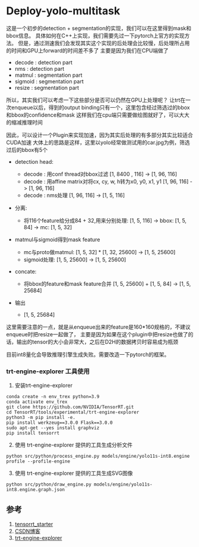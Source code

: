 Deploy-yolo-multitask
===
这是一个初步的detection + segmentation的实现，我们可以在这里得到mask和bbox信息。
具体如何在C++上实现，我们需要先过一下pytorch上官方的实现方法。
但是，通过测速我们会发现其实这个实现的后处理会比较慢，后处理所占用的时间和GPU上forward的时间差不多了
主要是因为我们在CPU端做了

 - decode   : detection part
 - nms      : detection part
 - matmul   : segmentation part
 - sigmoid  : segmentation part
 - resize   : segmentation part

所以，其实我们可以考虑一下这些部分是否可以仍然在GPU上处理呢？
让trt在一次enqueue以后，得到的output binding只有一个，这里包含经过筛选过的bbox和bbox的confidence和mask
这样我们在cpu端只需要做绘图就好了，可以大大的缩减推理时间

因此，可以设计一个Plugin来实现加速，因为其实后处理的有多部分其实比较适合CUDA加速
大体上的思路是这样，这里以yolo经常做测试用的car.jpg为例，筛选过后的bbox有5个

- detection head:
    - decode  : 用conf thread对bbox过滤                           [1, 8400 , 116] -> [1, 96, 116]
    - decode  : 用affine matrix对将cx, cy, w, h转为x0, y0, x1, y1 [1, 96, 116]    -> [1, 96, 116]
    - decode  : nms处理                                           [1, 96, 116]    -> [1, 5, 116]

- 分离:
    - 将116个feature给分成84 + 32,用来分别处理:                   [1, 5, 116]     -> bbox: [1, 5, 84]
                                                                                -> mc:   [1, 5, 32]

- matmul与sigmoid得到mask feature
    - mc与proto做matmul:                                          [1, 5, 32] * [1, 32, 25600] -> [1, 5, 25600]
    - sigmoid处理:                                                [1, 5, 25600] -> [1, 5, 25600]

- concate:
    - 将bbox的feature和mask feature合并                           [1, 5, 25600] + [1, 5, 84] -> [1, 5, 25684]

- 输出
    - [1, 5, 25684]
 
这里需要注意的一点，就是从enqueue出来的feature是160*160规格的，不建议enqueue时把resize一起做了，
主要是因为如果在这个plugin中把resize也做了的话，输出的tensor的大小会非常大，之后在D2H的数据拷贝时容易成为瓶颈


目前int8量化会导致推理引擎生成失败。需要改造一下pytorch的框架。

###  trt-engine-explorer 工具使用
1. 安装trt-engine-explorer 
```
conda create -n env_trex python=3.9
conda activate env_trex
git clone https://github.com/NVIDIA/TensorRT.git
cd TensorRT/tools/experimental/trt-engine-explorer
python3 -m pip install -e.
pip install werkzeug==3.0.0 Flask==3.0.0
sudo apt-get --yes install graphviz
pip install tensorrt
```

2. 使用 trt-engine-explorer 提供的工具生成分析文件
```
python src/python/process_engine.py models/engine/yolo11s-int8.engine profile --profile-engine
```
3. 使用 trt-engine-explorer 提供的工具生成SVG图像
```
python src/python/draw_engine.py models/engine/yolo11s-int8.engine.graph.json
```

## 参考
1. [tensorrt_starter](https://github.com/kalfazed/tensorrt_starter)
2. [CSDN博客](https://blog.csdn.net/qq_40672115/article/details/141789558)
3. [trt-engine-explorer](https://github.com/NVIDIA/TensorRT/tree/release/10.7/tools/experimental/trt-engine-explorer/utils)